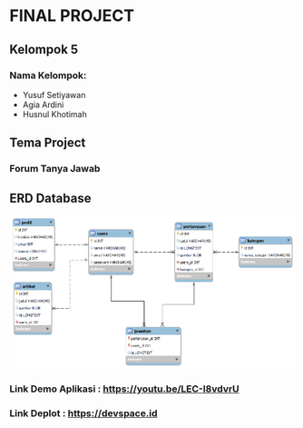 # FINAL PROJECT

## Kelompok 5

### Nama Kelompok:

-   Yusuf Setiyawan
-   Agia Ardini
-   Husnul Khotimah

## Tema Project

### Forum Tanya Jawab

## ERD Database

![img](/ERD.png)

### Link Demo Aplikasi : https://youtu.be/LEC-I8vdvrU

### Link Deplot : https://devspace.id
